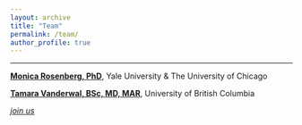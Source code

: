 ```yaml
---
layout: archive
title: "Team"
permalink: /team/
author_profile: true
---
```


----
<b>[Monica Rosenberg, PhD](http://monicarosenberg.org)</b>, Yale University & The University of Chicago

<b>[Tamara Vanderwal, BSc, MD, MAR](https://bcchr.ca/tvanderwal)</b>, University of British Columbia

<a href="mailto:rewired.conference@gmail.com" target="_top"><em>join us</em></a>
